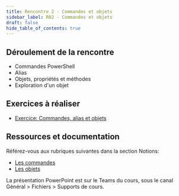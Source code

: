 ```yaml
---
title: Rencontre 2 - Commandes et objets
sidebar_label: R02 - Commandes et objets
draft: false
hide_table_of_contents: true
---
```


## Déroulement de la rencontre

- Commandes PowerShell
- Alias
- Objets, propriétés et méthodes
- Exploration d'un objet


## Exercices à réaliser

- [Exercice: Commandes, alias et objets](/exercices/cmdlets-objets)


## Ressources et documentation

Référez-vous aux rubriques suivantes dans la section Notions:
- [Les commandes](/notions/powershell/commandes)
- [Les objets](/notions/powershell/objets)

La présentation PowerPoint est sur le Teams du cours, sous le canal Général > Fichiers > Supports de cours.



